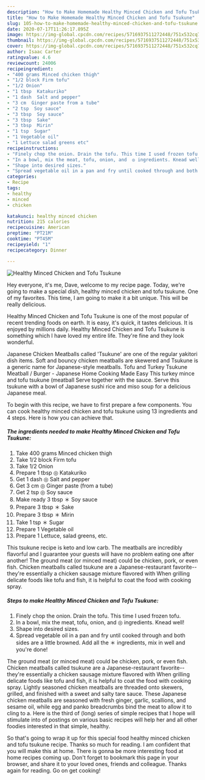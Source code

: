 ```yaml
---
description: "How to Make Homemade Healthy Minced Chicken and Tofu Tsukune"
title: "How to Make Homemade Healthy Minced Chicken and Tofu Tsukune"
slug: 105-how-to-make-homemade-healthy-minced-chicken-and-tofu-tsukune
date: 2020-07-17T11:26:17.895Z
image: https://img-global.cpcdn.com/recipes/5716937511272448/751x532cq70/healthy-minced-chicken-and-tofu-tsukune-recipe-main-photo.jpg
thumbnail: https://img-global.cpcdn.com/recipes/5716937511272448/751x532cq70/healthy-minced-chicken-and-tofu-tsukune-recipe-main-photo.jpg
cover: https://img-global.cpcdn.com/recipes/5716937511272448/751x532cq70/healthy-minced-chicken-and-tofu-tsukune-recipe-main-photo.jpg
author: Isaac Carter
ratingvalue: 4.6
reviewcount: 24006
recipeingredient:
- "400 grams Minced chicken thigh"
- "1/2 block Firm tofu"
- "1/2 Onion"
- "1 tbsp  Katakuriko"
- "1 dash  Salt and pepper"
- "3 cm  Ginger paste from a tube"
- "2 tsp  Soy sauce"
- "3 tbsp  Soy sauce"
- "3 tbsp  Sake"
- "3 tbsp  Mirin"
- "1 tsp  Sugar"
- "1 Vegetable oil"
- "1 Lettuce salad greens etc"
recipeinstructions:
- "Finely chop the onion. Drain the tofu. This time I used frozen tofu."
- "In a bowl, mix the meat, tofu, onion, and  ◎ ingredients. Knead well!"
- "Shape into desired sizes."
- "Spread vegetable oil in a pan and fry until cooked through and both sides are a little browned. Add all the ＊ ingredients, mix in well and you&#39;re done!"
categories:
- Recipe
tags:
- healthy
- minced
- chicken

katakunci: healthy minced chicken 
nutrition: 215 calories
recipecuisine: American
preptime: "PT21M"
cooktime: "PT45M"
recipeyield: "1"
recipecategory: Dinner

---
```



![Healthy Minced Chicken and Tofu Tsukune](https://img-global.cpcdn.com/recipes/5716937511272448/751x532cq70/healthy-minced-chicken-and-tofu-tsukune-recipe-main-photo.jpg)

Hey everyone, it's me, Dave, welcome to my recipe page. Today, we're going to make a special dish, healthy minced chicken and tofu tsukune. One of my favorites. This time, I am going to make it a bit unique. This will be really delicious.

Healthy Minced Chicken and Tofu Tsukune is one of the most popular of recent trending foods on earth. It is easy, it's quick, it tastes delicious. It is enjoyed by millions daily. Healthy Minced Chicken and Tofu Tsukune is something which I have loved my entire life. They're fine and they look wonderful.

Japanese Chicken Meatballs called &#39;Tsukune&#39; are one of the regular yakitori dish items. Soft and bouncy chicken meatballs are skewered and Tsukune is a generic name for Japanese-style meatballs. Tofu and Turkey Tsukune Meatball / Burger - Japanese Home Cooking Made Easy This turkey mince and tofu tsukune (meatball Serve together with the sauce. Serve this tsukune with a bowl of Japanese sushi rice and miso soup for a delicious Japanese meal.


To begin with this recipe, we have to first prepare a few components. You can cook healthy minced chicken and tofu tsukune using 13 ingredients and 4 steps. Here is how you can achieve that.

<!--inarticleads1-->

##### The ingredients needed to make Healthy Minced Chicken and Tofu Tsukune:

1. Take 400 grams Minced chicken thigh
1. Take 1/2 block Firm tofu
1. Take 1/2 Onion
1. Prepare 1 tbsp ◎ Katakuriko
1. Get 1 dash ◎ Salt and pepper
1. Get 3 cm ◎ Ginger paste (from a tube)
1. Get 2 tsp ◎ Soy sauce
1. Make ready 3 tbsp ＊ Soy sauce
1. Prepare 3 tbsp ＊ Sake
1. Prepare 3 tbsp ＊ Mirin
1. Take 1 tsp ＊ Sugar
1. Prepare 1 Vegetable oil
1. Prepare 1 Lettuce, salad greens, etc.


This tsukune recipe is keto and low carb. The meatballs are incredibly flavorful and I guarantee your guests will have no problem eating one after another! The ground meat (or minced meat) could be chicken, pork, or even fish. Chicken meatballs called tsukune are a Japanese-restaurant favorite--they&#39;re essentially a chicken sausage mixture flavored with When grilling delicate foods like tofu and fish, it is helpful to coat the food with cooking spray. 

<!--inarticleads2-->

##### Steps to make Healthy Minced Chicken and Tofu Tsukune:

1. Finely chop the onion. Drain the tofu. This time I used frozen tofu.
1. In a bowl, mix the meat, tofu, onion, and  ◎ ingredients. Knead well!
1. Shape into desired sizes.
1. Spread vegetable oil in a pan and fry until cooked through and both sides are a little browned. Add all the ＊ ingredients, mix in well and you&#39;re done!


The ground meat (or minced meat) could be chicken, pork, or even fish. Chicken meatballs called tsukune are a Japanese-restaurant favorite--they&#39;re essentially a chicken sausage mixture flavored with When grilling delicate foods like tofu and fish, it is helpful to coat the food with cooking spray. Lightly seasoned chicken meatballs are threaded onto skewers, grilled, and finished with a sweet and salty tare sauce. These Japanese chicken meatballs are seasoned with fresh ginger, garlic, scallions, and sesame oil, while egg and panko breadcrumbs bind the meat to allow it to cling to a. Here is the third of (long) series of simple recipes that I hope will stimulate into of postings on various basic recipes will help her and all other foodies interested in that simple, healthy. 

So that's going to wrap it up for this special food healthy minced chicken and tofu tsukune recipe. Thanks so much for reading. I am confident that you will make this at home. There is gonna be more interesting food at home recipes coming up. Don't forget to bookmark this page in your browser, and share it to your loved ones, friends and colleague. Thanks again for reading. Go on get cooking!
